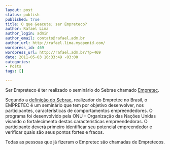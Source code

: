 ```yaml
--- 
layout: post
status: publish
published: true
title: O que &eacute; ser Empreteco?
author: Rafael Lima
author_login: admin
author_email: contato@rafael.adm.br
author_url: http://rafael.lima.myopenid.com/
wordpress_id: 469
wordpress_url: http://rafael.adm.br/?p=469
date: 2011-05-03 16:33:49 -03:00
categories: 
- Posts
tags: []

---
```

Ser Empreteco &eacute; ter realizado o semin&aacute;rio do Sebrae chamado <a href="http://empretec.sebrae.com.br/">Empretec</a>.

Segundo a <a href="http://www.pa.sebrae.com.br/sessoes/educacao/empretec/default.asp">defini&ccedil;&atilde;o do Sebrae</a>, realizador do Empretec no Brasil, o EMPRETEC &eacute; um semin&aacute;rio que tem por objetivo desenvolver, nos participantes, caracter&iacute;sticas de comportamentos empreendedores. O programa foi desenvolvido pela ONU &ndash; Organiza&ccedil;&atilde;o das Na&ccedil;&otilde;es Unidas visando o fortalecimento destas caracter&iacute;sticas empreendedoras. O participante dever&aacute; primeiro identificar seu potencial empreendedor e verificar quais s&atilde;o seus pontos fortes e fracos.

Todas as pessoas que j&aacute; fizeram o Empretec s&atilde;o chamadas de Empretecos.
